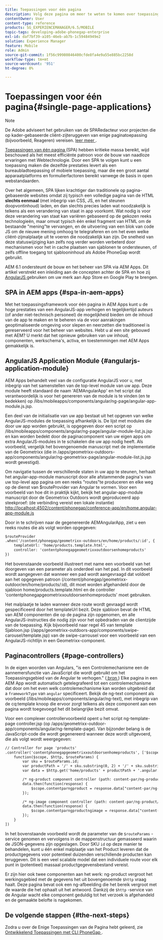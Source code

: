 ```yaml
---
title: Toepassingen voor één pagina
description: Volg deze pagina om meer te weten te komen over toepassingen die uit één pagina bestaan, dat wil zeggen dat u een toepassing kunt maken die dezelfde prestaties levert als een toepassing voor desktops of mobiele apparaten.
contentOwner: User
content-type: reference
products: SG_EXPERIENCEMANAGER/6.5/MOBILE
topic-tags: developing-adobe-phonegap-enterprise
exl-id: daf7bf39-a105-46eb-ab7b-1c59484949e2
solution: Experience Manager
feature: Mobile
role: Admin
source-git-commit: 1f56c99980846400cfde8fa4e9a55e885bc2258d
workflow-type: tm+mt
source-wordcount: '951'
ht-degree: 0%

---
```


# Toepassingen voor één pagina{#single-page-applications}

>[!NOTE]
>
>De Adobe adviseert het gebruiken van de SPARedacteur voor projecten die op kader-gebaseerde cliënt-zijteruggeven van enige paginatoepassing (bijvoorbeeld, Reageren) vereisen. [ leer meer ](/help/sites-developing/spa-overview.md).

[ Toepassingen van één pagina ](https://en.wikipedia.org/wiki/Single-page_application) (SPA) hebben kritieke massa bereikt, wijd beschouwd als het meest efficiënte patroon voor de bouw van naadloze ervaringen met Webtechnologie. Door een SPA te volgen kunt u een toepassing maken die dezelfde prestaties levert als een bureaubladtoepassing of mobiele toepassing, maar die een groot aantal apparaatplatforms en formulierfactoren bereikt vanwege de basis in open webstandaarden.

Over het algemeen, SPA lijken krachtiger dan traditionele op pagina-gebaseerde websites omdat zij typisch een volledige pagina van de HTML **slechts eenmaal** (met inbegrip van CSS, JS, en het steunen doopvontinhoud) laden, en dan slechts precies laden wat noodzakelijk is telkens als een verandering van staat in app voorkomt. Wat nodig is voor deze verandering van staat kan variëren gebaseerd op de gekozen reeks technologieën, maar omvat typisch één enkel fragment van HTML om de bestaande &quot;mening&quot;te vervangen, en de uitvoering van een blok van code JS om de nieuwe mening omhoog te telegraferen en om het even welke cliënt-zijmalplaatje uit te voeren die noodzakelijk kan zijn. De snelheid van deze statuswijziging kan zelfs nog verder worden verbeterd door mechanismen voor het in cache plaatsen van sjablonen te ondersteunen, of zelfs offline toegang tot sjablooninhoud als Adobe PhoneGap wordt gebruikt.

AEM 6.1 ondersteunt de bouw en het beheer van SPA via AEM Apps. Dit artikel verstrekt een inleiding aan de concepten achter de SPA en hoe zij [ AngularJS ](https://angularjs.org/) gebruiken om uw merk aan App Store en Google Play te brengen.

## SPA in AEM apps {#spa-in-aem-apps}

Met het toepassingsframework voor één pagina in AEM Apps kunt u de hoge prestaties van een AngularJS-app verhogen en tegelijkertijd auteurs (of ander niet-technisch personeel) de mogelijkheid bieden om de inhoud van de app te maken en te beheren via de voor aanrakingen geoptimaliseerde omgeving voor slepen en neerzetten die traditioneel is gereserveerd voor het beheer van websites. Hebt u al een site gebouwd met AEM? U merkt dat het opnieuw gebruiken van uw inhoud, componenten, werkschema&#39;s, activa, en toestemmingen met AEM Apps gemakkelijk is.

## AngularJS Application Module {#angularjs-application-module}

AEM Apps behandelt veel van de configuratie AngularJS voor u, met inbegrip van het samenstellen van de top-level module van uw app. Deze module heeft standaard de naam &#39;AEMAngularApp&#39; en het script dat verantwoordelijk is voor het genereren van de module is te vinden (en te bedekken) op /libs/mobileapps/components/angular/ng-page/angular-app-module.js.jsp.

Een deel van de initialisatie van uw app bestaat uit het opgeven van welke AngularJS-modules de toepassing afhankelijk is. De lijst met modules die door uw app worden gebruikt, is opgegeven door een script op /libs/mobileapps/components/angular/ng-page/angular-module-list.js.jsp en kan worden bedekt door de paginacomponent van uw eigen apps om extra AngularJS-modules in te schakelen die uw app nodig heeft. Als voorbeeld, vergelijk het bovengenoemde manuscript met de implementatie van de Geometrixx (die in /apps/geometrixx-outdoors-app/components/angular/ng-geometrixx-page/angular-module-list.js.jsp wordt gevestigd).

Om navigatie tussen de verschillende staten in uw app te steunen, herhaalt het angular-app-module manuscript door alle afstammende pagina&#39;s van uw top-level app pagina om een reeks &quot;routes&quot;te produceren en elke weg op de dienst van $routeProvider van Angular te vormen. Voor een voorbeeld van hoe dit in praktijk kijkt, bekijk het angular-app-module manuscript door de Geometrixx Outdoors wordt geproduceerd app steekproef: (de verbinding vereist een lokale instantie) [ http://localhost:4502/content/phonegap/conference-app/en/home.angular-app-module.js ](http://localhost:4502/content/phonegap/conference-app/en/home.angular-app-module.js)

Door in te schrijven naar de gegenereerde AEMAngularApp, ziet u een reeks routes die als volgt worden opgegeven:

```xml
$routeProvider
.when('/content/phonegap/geometrixx-outdoors/en/home/products/:id', {
    templateUrl: 'home/products.template.html',
    controller: 'contentphonegapgeometrixxoutdoorsenhomeproducts'
})
```

Het bovenstaande voorbeeld illustreert met name een voorbeeld van het doorgeven van een parameter als onderdeel van het pad. In dit voorbeeld wordt aangegeven dat wanneer een pad wordt aangevraagd dat voldoet aan het opgegeven patroon (/content/phonegap/geometrixx-outdoor/en/home/products/:id), dit moet worden afgehandeld door de sjabloon home/products.template.html en de controller &#39;contentphonegapgeometrixxoutdoorsenhomeproducts&#39; moet gebruiken.

Het malplaatje te laden wanneer deze route wordt gevraagd wordt gespecificeerd door het templateUrl bezit. Deze sjabloon bevat de HTML van AEM componenten die op de pagina zijn opgenomen, en alle AngularJS-instructies die nodig zijn voor het opbedraden van de clientzijde van de toepassing. Kijk bijvoorbeeld naar regel 45 van template Sjabloon.jsp (/apps/geometrixx-outdoors-app/components/swipe-carousel/template.jsp) van de swipe-carrousel voor een voorbeeld van een AngularJS-richtlijn in een Geometrixx-component.

## Paginacontrollers {#page-controllers}

In de eigen woorden van Angulars, &quot;is een Controlemechanisme een de aannemersfunctie van JavaScript die wordt gebruikt om het Toepassingsgebied van de Angular te verhogen.&quot; ([ bron ](https://docs.angularjs.org/guide/controller)) Elke pagina in een AEM App wordt automatisch getelegrafeerd tot een controlemechanisme dat door om het even welk controlemechanisme kan worden uitgebreid dat a `frameworkType` van `angular` specificeert. Bekijk de ng-text component als voorbeeld (/libs/mobileapps/components/angular/ng-text), met inbegrip van de cq:template knoop die ervoor zorgt telkens als deze component aan een pagina wordt toegevoegd het dit belangrijke bezit omvat.

Voor een complexer controllervoorbeeld opent u het script ng-template-page controller.jsp (op /apps/geometrixx-outdoor-app/components/angular/ng-template-page). Van bijzonder belang is de JavaScript-code die wordt gegenereerd wanneer deze wordt uitgevoerd, die als volgt wordt weergegeven:

```xml
// Controller for page 'products'
.controller('contentphonegapgeometrixxoutdoorsenhomeproducts', ['$scope', '$http', '$routeParams',
    function($scope, $http, $routeParams) {
        var sku = $routeParams.id;
        var productPath = '/' + sku.substring(0, 2) + '/' + sku.substring(0, 4) + '/' + sku;
        var data = $http.get('home/products' + productPath + '.angular.json' + cacheKiller);

        /* ng-product component controller (path: content-par/ng-product) */
        data.then(function(response) {
            $scope.contentparngproduct = response.data["content-par/ng-product"].items;
        });

        /* ng-image component controller (path: content-par/ng-product/ng-image) */
        data.then(function(response) {
            $scope.contentparngproductngimage = response.data["content-par/ng-product/ng-image"].items;
        });
    }
])
```

In het bovenstaande voorbeeld wordt de parameter van de `$routeParams` -service genomen en vervolgens in de mappenstructuur gemasseerd waarin de JSON-gegevens zijn opgeslagen. Door SKU `id` op deze manier te behandelen, kunt u één enkel malplaatje van het Product leveren dat de productgegevens voor potentieel duizenden verschillende producten kan teruggeven. Dit is een veel scalable model dat een individuele route voor elk punt in (potentieel) massaal productgegevensbestand vereist.

Er zijn hier ook twee componenten aan het werk: ng-product vergroot het werkingsgebied met de gegevens het uit bovengenoemde `$http` vraag haalt. Deze pagina bevat ook een ng-afbeelding die het bereik vergroot met de waarde die het ophaalt uit het antwoord. Dankzij de `$http` -service van de Angular wacht elke component geduldig tot het verzoek is afgehandeld en de gemaakte belofte is nagekomen.

## De volgende stappen {#the-next-steps}

Zodra u over de Enige Toepassingen van de Pagina hebt geleerd, zie [ Ontwikkelend Toepassingen met CLI PhoneGap ](/help/mobile/phonegap-apps-pg-cli.md).
